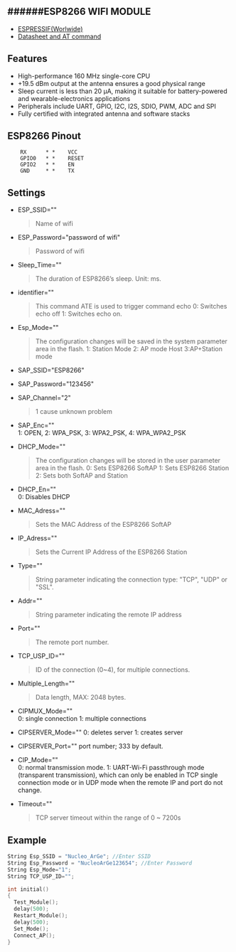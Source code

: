 ######ESP8266 WIFI MODULE
------------------------------


* [ESPRESSIF(Worlwide)](https://www.espressif.com/en/products/hardware/modules)
* [Datasheet and AT command](https://www.espressif.com/sites/default/files/documentation/4a-esp8266_at_instruction_set_en.pdf)


## Features

* High-performance 160 MHz single-core CPU
* +19.5 dBm output at the antenna ensures a good physical range
* Sleep current is less than 20 μA, making it suitable for battery-powered 
and wearable-electronics applications
* Peripherals include UART, GPIO, I2C, I2S, SDIO, PWM, ADC and SPI
* Fully certified with integrated antenna and software stacks


## ESP8266 Pinout

		RX      * *    VCC
		GPIO0   * *    RESET
		GPIO2   * *    EN
		GND     * *    TX


## Settings

* ESP_SSID=""
	> Name of wifi
* ESP_Password="password of wifi"
	> Password of wifi

* Sleep_Time=""			
	> The duration of ESP8266’s sleep. Unit: ms.

* identifier="" 		
	> This command ATE is used to trigger command echo
				0: Switches echo off
				1: Switches echo on.

* Esp_Mode=""			
	> The configuration changes will be saved in the system parameter area in the flash.
				1: Station Mode
				2: AP mode Host
				3:AP+Station mode
* SAP_SSID="ESP8266"		
* SAP_Password="123456"
* SAP_Channel="2"		
	> 1 cause unknown problem
* SAP_Enc=""			
				1: OPEN, 
				2: WPA_PSK, 
				3: WPA2_PSK, 
				4: WPA_WPA2_PSK

* DHCP_Mode=""			
	> The configuration changes will be stored in the user parameter area in the flash. 
				0: Sets ESP8266 SoftAP
				1: Sets ESP8266 Station 
				2: Sets both SoftAP and Station 
* DHCP_En=""			
				0: Disables DHCP

* MAC_Adress=""			
	> Sets the MAC Address of the ESP8266 SoftAP

* IP_Adress=""			
	> Sets the Current IP Address of the ESP8266 Station

* Type=""			
	> String parameter indicating the connection type: "TCP", "UDP"	or "SSL".
* Addr=""			
	> String parameter indicating the remote IP address
* Port=""			
	> The remote port number. 

* TCP_USP_ID=""			
	> ID of the connection (0~4), for multiple connections. 
* Multiple_Length=""		
	> Data length, MAX: 2048 bytes. 

* CIPMUX_Mode=""		
				0: single connection
				1: multiple connections

* CIPSERVER_Mode=""
				0: deletes server
				1: creates server
* CIPSERVER_Port=""		port number; 333 by default.
* CIP_Mode=""			
				0: normal transmission mode. 
				1: UART-Wi-Fi passthrough mode (transparent transmission), which can only be enabled in TCP
				single connection mode or in UDP mode when the remote IP and port do not change.
* Timeout=""			
	> TCP server timeout within the range of 0 ~ 7200s



## Example

```c 
String Esp_SSID = "Nucleo_ArGe"; //Enter SSID
String Esp_Password = "NucleoArGe123654"; //Enter Password
String Esp_Mode="1";
String TCP_USP_ID=""; 

int initial()
{
  Test_Module();
  delay(500);
  Restart_Module();
  delay(500);
  Set_Mode();
  Connect_AP();
}
```